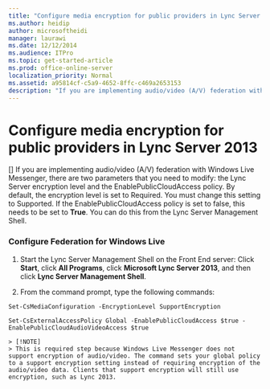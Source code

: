 ```yaml
---
title: "Configure media encryption for public providers in Lync Server 2013"
ms.author: heidip
author: microsoftheidi
manager: laurawi
ms.date: 12/12/2014
ms.audience: ITPro
ms.topic: get-started-article
ms.prod: office-online-server
localization_priority: Normal
ms.assetid: a95814cf-c5a9-4652-8ffc-c469a2653153
description: "If you are implementing audio/video (A/V) federation with Windows Live Messenger, there are two parameters that you need to modify: the Lync Server encryption level and the EnablePublicCloudAccess policy. By default, the encryption level is set to Required. You must change this setting to Supported. If the EnablePublicCloudAccess policy is set to false, this needs to be set to True . You can do this from the Lync Server Management Shell."
---
```


# Configure media encryption for public providers in Lync Server 2013
[]
If you are implementing audio/video (A/V) federation with Windows Live Messenger, there are two parameters that you need to modify: the Lync Server encryption level and the EnablePublicCloudAccess policy. By default, the encryption level is set to Required. You must change this setting to Supported. If the EnablePublicCloudAccess policy is set to false, this needs to be set to **True**. You can do this from the Lync Server Management Shell. 
  
### Configure Federation for Windows Live

1. Start the Lync Server Management Shell on the Front End server: Click **Start**, click **All Programs**, click **Microsoft Lync Server 2013**, and then click **Lync Server Management Shell**.
    
2. From the command prompt, type the following commands:
    
  ```
  Set-CsMediaConfiguration -EncryptionLevel SupportEncryption
  ```

  ```
  Set-CsExternalAccessPolicy Global -EnablePublicCloudAccess $true -EnablePublicCloudAudioVideoAccess $true
  ```

    > [!NOTE]
    > This is required step because Windows Live Messenger does not support encryption of audio/video. The command sets your global policy to a support encryption setting instead of requiring encryption of the audio/video data. Clients that support encryption will still use encryption, such as Lync 2013. 
  

